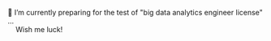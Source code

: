 
🌱 I’m currently preparing for the test of "big data analytics engineer license" ...<br>
&nbsp;&nbsp;&nbsp; Wish me luck!

